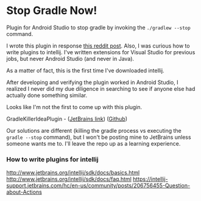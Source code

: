 Stop Gradle Now!
================

Plugin for Android Studio to stop gradle by invoking the `./gradlew --stop` command.

I wrote this plugin in response [this reddit post](https://www.reddit.com/r/androiddev/comments/48x000/literally_the_only_dev_environment_incapable_of/). Also, I was curious how to write plugins to intellij. I've written extensions for Visual Studio for previous jobs, but never Android Studio (and never in Java).

As a matter of fact, this is the first time I've downloaded intellij.

After developing and verifying the plugin worked in Android Studio, I realized I never did my due diligence in searching to see if anyone else had actually done something similar.

Looks like I'm not the first to come up with this plugin.

GradleKillerIdeaPlugin - ([JetBrains link](https://plugins.jetbrains.com/plugin/7794?pr=idea)) ([Github](https://github.com/KanbanApps/GradleKillerIdeaPlugin))

Our solutions are different (killing the gradle process vs executing the `gradle --stop` command), but I won't be posting mine to JetBrains unless someone wants me to. I'll leave the repo up as a learning experience.

### How to write plugins for intellij
http://www.jetbrains.org/intellij/sdk/docs/basics.html
http://www.jetbrains.org/intellij/sdk/docs/faq.html
https://intellij-support.jetbrains.com/hc/en-us/community/posts/206756455-Question-about-Actions
